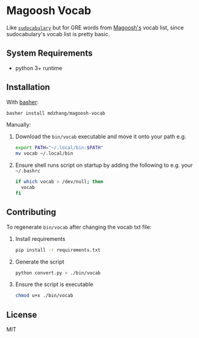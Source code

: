 # Magoosh Vocab

Like [`sudocabulary`](https://github.com/badarsh2/Sudocabulary) but for GRE words from [Magoosh's](https://gre.magoosh.com/) vocab list, since sudocabulary's vocab list is pretty basic.

## System Requirements

- python 3+ runtime

## Installation

With [basher](https://github.com/basherpm/basher):

  ```sh
  basher install mdzhang/magoosh-vocab
  ```

Manually:

1. Download the `bin/vocab` executable and move it onto your path e.g.
    ```sh
    export PATH="~/.local/bin:$PATH"
    mv vocab ~/.local/bin
    ```

1. Ensure shell runs script on startup by adding the following to e.g. your `~/.bashrc`
    ```sh
    if which vocab > /dev/null; then
      vocab
    fi
    ```

## Contributing

To regenerate `bin/vocab` after changing the vocab txt file:

1. Install requirements
    ```sh
    pip install -r requirements.txt
    ```

1. Generate the script
    ```sh
    python convert.py > ./bin/vocab
    ```

1. Ensure the script is executable
    ```sh
    chmod u+x ./bin/vocab
    ```

## License

MIT
